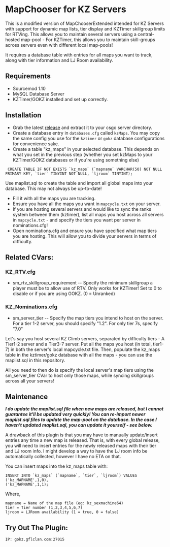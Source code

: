 # MapChooser for KZ Servers

This is a modified version of MapChooserExtended intended for KZ Servers with support for dynamic map lists, tier display and KZTimer skillgroup limits for RTVing. This allows you to maintain several servers using a central-hosted map-pool - For KZTimer, this allows you to maintain skill-groups across servers even with different local map-pools!

It requires a database table with entries for all maps you want to track, along with tier information and LJ Room availability.

## Requirements

* Sourcemod 1.10
* MySQL Database Server
* KZTimer/GOKZ installed and set up correctly.

## Installation

* Grab the latest [release](https://github.com/1zc/KZ-MapChooser/releases/latest) and extract it to your csgo server directory.
* Create a database entry in `databases.cfg` called `kzMaps`. You may copy the same config you use for the `kztimer` or `gokz` database configurations for convenience sake. 
* Create a table "kz_maps" in your selected database. This depends on what you set in the previous step (whether you set kzMaps to your KZTimer/GOKZ databases or if you're using something else)
```
 CREATE TABLE IF NOT EXISTS `kz_maps` (`mapname` VARCHAR(50) NOT NULL PRIMARY KEY, `tier` TINYINT NOT NULL, `ljroom` TINYINT);
 ```
  Use maplist.sql to create the table and import all global maps into your database. This may not always be up-to-date!
 
* Fill it with all the maps you are tracking.
* Ensure you have all the maps you want in `mapcycle.txt` on your server. 
* If you are hosting several servers and would like to sync the ranks system between them (kztimer), list all maps you host across all servers in `mapcycle.txt` - and specify the tiers you want per server in nominations.cfg!
* Open nominations.cfg and ensure you have specified what map tiers you are hosting. This will allow you to divide your servers in terms of difficulty.

## Related CVars:

### KZ_RTV.cfg
* sm_rtv_skillgroup_requirement -- Specify the minimum skillgroup a player must be to allow use of RTV. Only works for KZTimer! Set to 0 to disable or if you are using GOKZ. (0 = Unranked)

### KZ_Nominations.cfg
* sm_server_tier -- Specify the map tiers you intend to host on the server. For a tier 1-2 server, you should specify "1.2". For only tier 7s, specify "7.0" 

Let's say you host several KZ Climb servers, separated by difficulty tiers - A Tier1-2 server and a Tier3-7 server. Put all the maps you host (in total, tier1-7) in both the server's local mapcycle.txt file. Then, populate the kz_maps table in the kztimer/gokz database with all the maps - you can use the maplist.sql in this repository. 

All you need to then do is specify the local server's map tiers using the sm_server_tier CVar to host only those maps, while syncing skillgroups across all your servers!

## Maintenance

***I do update the maplist.sql file when new maps are released, but I cannot guarantee it'll be updated very quickly! You can re-import newer maplist.sql files to update the map-pool on the database. In the case I haven't updated maplist.sql, you can update it yourself - see below.***

A drawback of this plugin is that you may have to manually update/insert entries any time a new map is released. That is, with every global release, you will need to insert entries for the newly released maps with their tier and LJ room info. I might develop a way to have the LJ room info be automatically collected, however I have no ETA on that. 

You can insert maps into the kz_maps table with:
```
INSERT INTO `kz_maps` (`mapname`, `tier`, `ljroom`) VALUES
('kz_MAPNAME',1,0),
('kz_MAPNAME',1,1);
```

Where, 
```
mapname = Name of the map file (eg: kz_sexmachine64)
tier = Tier number (1,2,3,4,5,6,7)
ljroom = LJRoom availability (1 = true, 0 = false)
```

## Try Out The Plugin:

```
IP: gokz.gflclan.com:27015
```
